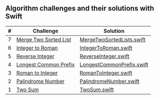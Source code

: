 ## Algorithm challenges and their solutions with Swift

|  #  | Challenge                                                                                                                           | Solution                                                                                      |
| :-: | ----------------------------------------------------------------------------------------------------------------------------------- | ----------------------------------------------------------------------------------------------|
|  7  | [Merge Two Sorted List](https://leetcode.com/problems/merge-two-sorted-lists/)                                                      | [MergeTwoSortedLists.swift](./solutions/MergeTwoSortedLists.playground/Contents.swift)        |
|  6  | [Integer to Roman](https://leetcode.com/problems/integer-to-roman/)                                                                 | [IntegerToRoman.swift](./solutions/IntegerToRoman.playground/Contents.swift)                  |
|  5  | [Reverse Integer](https://leetcode.com/problems/reverse-integer/)                                                                   | [ReverseInteger.swift](./solutions/ReverseInteger.playground/Contents.swift)                  |
|  4  | [Longest Common Prefix](https://leetcode.com/problems/longest-common-prefix/)                                                       | [LongestCommonPrefix.swift](./solutions/LongestCommonPrefix.playground/Contents.swift)        |
|  3  | [Roman to Integer](https://leetcode.com/problems/roman-to-integer/)                                                                 | [RomanToInteger.swift](./solutions/RomanToInteger.playground/Contents.swift)                  |
|  2  | [Palindrome Number](https://leetcode.com/problems/palindrome-number/)                                                               | [PalindromeNumber.swift](./solutions/PalindromeNumber.playground/Contents.swift)              |    
|  1  | [Two Sum](https://leetcode.com/problems/two-sum/)                                                                                   | [TwoSum.swift](./solutions/TwoSum.playground/Contents.swift)                                  |

